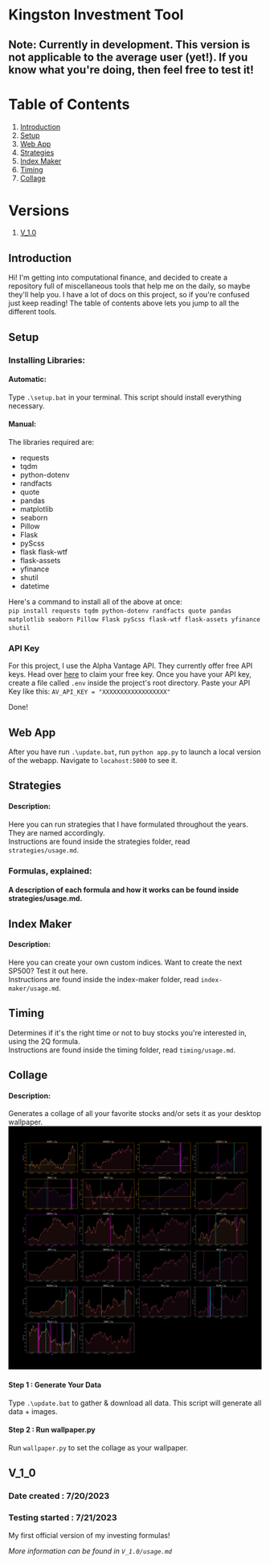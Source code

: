 # Kingston Investment Tool

## Note: Currently in development. This version is not applicable to the average user (yet!). If you know what you're doing, then feel free to test it!

# Table of Contents
1. [Introduction](#introduction)
2. [Setup](#setup)
3. [Web App](#web-app)
4. [Strategies](#strategies)
5. [Index Maker](#index-maker)
6. [Timing](#timing)
7. [Collage](#collage)

# Versions
1. [V_1.0](#v_1_0)

## Introduction 
Hi! I'm getting into computational finance, and decided to create a repository full of miscellaneous tools that help me on the daily, so maybe they'll help you. I have a lot of docs on this project, so if you're confused just keep reading! The table of contents above lets you jump to all the different tools.

## Setup
### Installing Libraries:
#### Automatic:
Type `.\setup.bat` in your terminal. This script should install everything necessary.
#### Manual:
The libraries required are:
- requests
- tqdm
- python-dotenv
- randfacts
- quote
- pandas
- matplotlib
- seaborn
- Pillow
- Flask
- pyScss
- flask flask-wtf
- flask-assets
- yfinance
- shutil
- datetime

Here's a command to install all of the above at once:<br>
``pip install requests tqdm python-dotenv randfacts quote pandas matplotlib seaborn Pillow Flask pyScss flask-wtf flask-assets yfinance shutil``
<br>

### API Key
For this project, I use the Alpha Vantage API. They currently offer free API keys. Head over [here](https://www.alphavantage.co/support/#api-key) to claim your free key.
Once you have your API key, create a file called `.env` inside the project's root directory.
Paste your API Key like this: `AV_API_KEY = "XXXXXXXXXXXXXXXXXX"`

Done!
<br>

## Web App
After you have run `.\update.bat`, run `python app.py` to launch a local version of the webapp. Navigate to `locahost:5000` to see it.

## Strategies
#### Description: <br>
Here you can run strategies that I have formulated throughout the years. They are named accordingly.  <br>
Instructions are found inside the strategies folder, read ``strategies/usage.md``.


### Formulas, explained:
#### A description of each formula and how it works can be found inside strategies/usage.md.


## Index Maker
#### Description: <br>
Here you can create your own custom indices. Want to create the next SP500? Test it out here. <br>
Instructions are found inside the index-maker folder, read ``index-maker/usage.md``.

## Timing
Determines if it's the right time or not to buy stocks you're interested in, using the 2Q formula.<br>
Instructions are found inside the timing folder, read ``timing/usage.md``.

## Collage
#### Description: <br>
Generates a collage of all your favorite stocks and/or sets it as your desktop wallpaper.
![example](https://raw.githubusercontent.com/gholtzap/kingston-invest/master/collage.png)

#### Step 1 : Generate Your Data

Type `.\update.bat` to gather & download all data. This script will generate all data + images.
<br>

#### Step 2 : Run wallpaper.py
Run  ``wallpaper.py`` to set the collage as your wallpaper.




## V_1_0

### Date created : 7/20/2023
### Testing started : 7/21/2023

My first official version of my investing formulas! 

*More information can be found in ``V_1.0/usage.md``*
